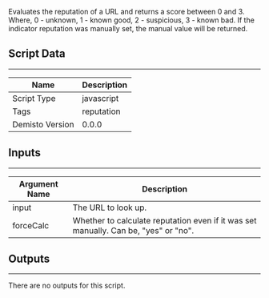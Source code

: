 Evaluates the reputation of a URL and returns a score between 0 and 3. Where, 0 - unknown, 1 - known good, 2 - suspicious, 3 - known bad. If the indicator reputation was manually set, the manual value will be returned.
## Script Data
---

| **Name** | **Description** |
| --- | --- |
| Script Type | javascript |
| Tags | reputation |
| Demisto Version | 0.0.0 |

## Inputs
---

| **Argument Name** | **Description** |
| --- | --- |
| input | The URL to look up. |
| forceCalc | Whether to calculate reputation even if it was set manually. Can be, "yes" or "no". |

## Outputs
---
There are no outputs for this script.
